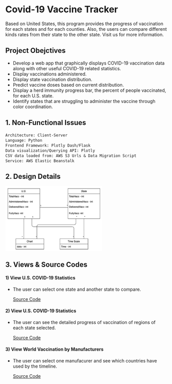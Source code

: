  
# Covid-19 Vaccine Tracker
Based on United States, this program provides the progress of vaccination for each states and for each counties. Also, the users can compare different kinds rates from their state to the other state. Visit us for more information.

## Project Obejctives
  - Develop a web app that graphically displays COVID-19 vaccination data along with other useful COVID-19 related statistics.
  - Display vaccinations administered.
  - Display state vaccination distribution.
  - Predict vaccine doses based on current distribution.
  - Display a herd immunity progress bar, the percent of people vaccinated, for each U.S. state.
  - Identify states that are struggling to administer the vaccine through color coordination.

## 1. Non-Functional Issues

```
Architecture: Client-Server
Language: Python
Frontend Framework: Plotly Dash/Flask
Data visualization/Querying API: Plotly
CSV data loaded from: AWS S3 Urls & Data Migration Script
Service: AWS Elastic Beanstalk
```

## 2. Design Details
<img src="https://github.com/harachoi/VaxTrax/blob/main/Images/image.png" width="60%" align="center">

## 3. Views & Source Codes

#### 1) View U.S. COVID-19 Statistics 
- The user can select one state and another state to compare.

    [Source Code](https://github.com/harachoi/VaxTrax/blob/main/Pages/CompareUS.md)

#### 2) View U.S. COVID-19 Statistics 
- The user can see the detailed progress of vaccination of regions of each state selected.

    [Source Code](https://github.com/harachoi/VaxTrax/blob/main/Pages/US_Province.md)

#### 3) View World Vaccination by Manufacturers
- The user can select one manufacurer and see which countries have used by the timeline.

    [Source Code](https://github.com/harachoi/VaxTrax/blob/main/Pages/US_Province.md)
    

